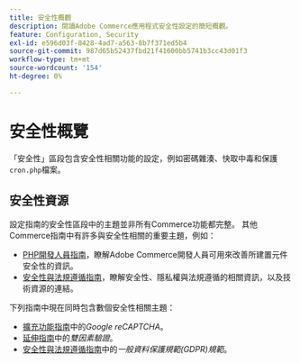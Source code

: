 ```yaml
---
title: 安全性概觀
description: 閱讀Adobe Commerce應用程式安全性設定的簡短概觀。
feature: Configuration, Security
exl-id: e596d03f-8428-4ad7-a563-8b7f371ed5b4
source-git-commit: 987d65b52437fbd21f41600bb5741b3cc43d01f3
workflow-type: tm+mt
source-wordcount: '154'
ht-degree: 0%

---
```


# 安全性概覽

「安全性」區段包含安全性相關功能的設定，例如密碼雜湊、快取中毒和保護`cron.php`檔案。

## 安全性資源

設定指南的安全性區段中的主題並非所有Commerce功能都完整。 其他Commerce指南中有許多與安全性相關的重要主題，例如：

- [PHP開發人員指南](https://developer.adobe.com/commerce/php/development/security/)，瞭解Adobe Commerce開發人員可用來改善所建置元件安全性的資訊。
- [安全性與法規遵循指南](https://experienceleague.adobe.com/zh-hant/docs/commerce-operations/security-and-compliance/overview)，瞭解安全性、隱私權與法規遵循的相關資訊，以及技術資源的連結。

下列指南中現在同時包含數個安全性相關主題：

- [擴充功能指南](https://experienceleague.adobe.com/zh-hant/docs/commerce-admin/systems/security/captcha/security-google-recaptcha)中的&#x200B;_Google reCAPTCHA_。
- [延伸指南](https://developer.adobe.com/commerce/testing/functional-testing-framework/two-factor-authentication/)中的&#x200B;_雙因素驗證_。
- [安全性與法規遵循指南](https://experienceleague.adobe.com/zh-hant/docs/commerce-operations/security-and-compliance/privacy/gdpr)中的&#x200B;_一般資料保護規範(GDPR)規範_。
